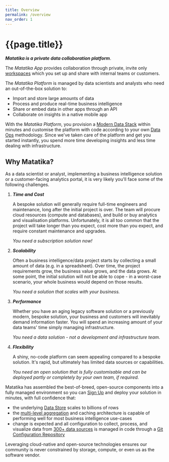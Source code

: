 ```yaml
---
title: Overview
permalink: /overview
nav_order: 1
---
```


# {{page.title}}

***Matatika is a private data collaboration platform***.

The *Matatika App* provides collaboration through private, invite only [workspaces](glossary#workspace) which you set up and share with internal teams or customers.

The *Matatika Platform* is managed by data scientists and analysts who need an out-of-the-box solution to:

- Import and store large amounts of data
- Process and produce real-time business intelligence
- Share or embed data in other apps through an API
- Collaborate on insights in a native mobile app

With the *Matatika Platform*, you provision a [Modern Data Stack](concepts#modern-data-stack) within minutes and customise the platform with code according to your own [Data Ops](concepts#data-ops) methodology. Since we've taken care of the platform and get you started instantly, you spend more time developing insights and less time dealing with infrastructure.

## Why Matatika?

As a data scientist or analyst, implementing a business intelligence solution or a customer-facing analytics portal, it is very likely you'll face some of the following challenges.

1. ***Time and Cost***

    A bespoke solution will generally require full-time engineers and maintenance, long after the initial project is over. The team will procure cloud resources (compute and databases), and build or buy analytics and visualisation platforms. Unfortunately, it is all too common that the project will take longer than you expect, cost more than you expect, and require constant maintenance and upgrades.

    *You need a subscription solution now!*

1. ***Scalability***

    Often a business intelligence/data project starts by collecting a small amount of data (e.g. in a spreadsheet). Over time, the project requirements grow, the business value grows, and the data grows. At some point, the initial solution will not be able to cope - in a worst-case scenario, your whole business would depend on those results.

    *You need a solution that scales with your business.*

1. ***Performance***

    Whether you have an aging legacy software solution or a previously modern, bespoke solution, your business and customers will inevitably demand information faster. You will spend an increasing amount of your data teams' time simply managing infrastructure.

    *You need a data solution - not a development and infrastructure team.*

1. ***Flexibility*** 

    A shiny, no-code platform can seem appealing compared to a bespoke solution. It's rapid, but ultimately has limited data sources or capabilities.

    *You need an open solution that is fully customisable and can be deployed partly or completely by your own team, if required.*

Matatika has assembled the best-of-breed, open-source components into a fully managed environment so you can [Sign Up]({{site.matatika.links.www}}/sign-up/) and deploy your solution in minutes, with full confidence that:

- the underlying [Data Store](glossary#data-store) scales to billions of rows
- the [multi-level aggregation](glossary#transforms) and caching architecture is capable of performing well for most business intelligence use-cases
- change is expected and all configuration to collect, process, and visualize data from [300+ data sources](glossary#data-source) is managed in code through a [Git Configuration Repository](glossary#configuration-repository)

Leveraging cloud-native and open-source technologies ensures our community is never constrained by storage, compute, or even us as the software vendor.
